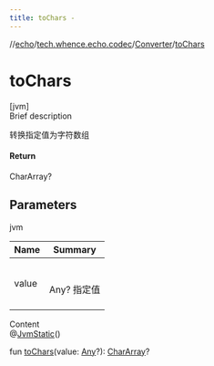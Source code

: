 ```yaml
---
title: toChars -
---
```

//[echo](../../index.md)/[tech.whence.echo.codec](../index.md)/[Converter](index.md)/[toChars](to-chars.md)



# toChars  
[jvm]  
Brief description  


转换指定值为字符数组



#### Return  


CharArray?



## Parameters  
  
jvm  
  
|  Name|  Summary| 
|---|---|
| value| <br><br>Any? 指定值<br><br>
  
  
Content  
@[JvmStatic](https://kotlinlang.org/api/latest/jvm/stdlib/kotlin.jvm/-jvm-static/index.html)()  
  
fun [toChars](to-chars.md)(value: [Any](https://kotlinlang.org/api/latest/jvm/stdlib/kotlin/-any/index.html)?): [CharArray](https://kotlinlang.org/api/latest/jvm/stdlib/kotlin/-char-array/index.html)?  



